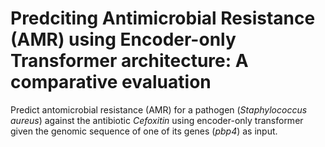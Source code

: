 # Predciting Antimicrobial Resistance (AMR) using Encoder-only Transformer architecture: A comparative evaluation

Predict antomicrobial resistance (AMR) for a pathogen (_Staphylococcus aureus_) against the antibiotic _Cefoxitin_ using encoder-only transformer given the genomic sequence of one of its genes (_pbp4_) as input.

